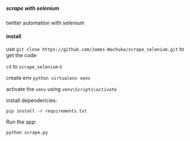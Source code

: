 ##### scrape with selenium

twitter automation with selenium

#### install

use `git clone https://github.com/James-Wachuka/scrape_selenium.git` to get the code

`cd` to `scrape_selenium` c

create env
`python virtualenv venv`

activate the `venv` using `venv\Scripts\activate`

install dependencies:

`pip install -r requirements.txt`

Run the app:

`python scrape.py`

